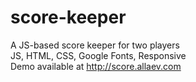 # score-keeper
A JS-based score keeper for two players<br>
JS, HTML, CSS, Google Fonts, Responsive<br>
Demo available at http://score.allaev.com

